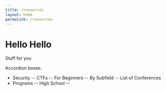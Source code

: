 ```yaml
---
title: /resources
layout: home
permalink: /resources
---
```

# Hello Hello

Stuff for you

Accordion boxes:

- Security
-- CTFs
-- For Beginners
-- By Subfield
-- List of Conferences
- Programs
-- High School
-- 
